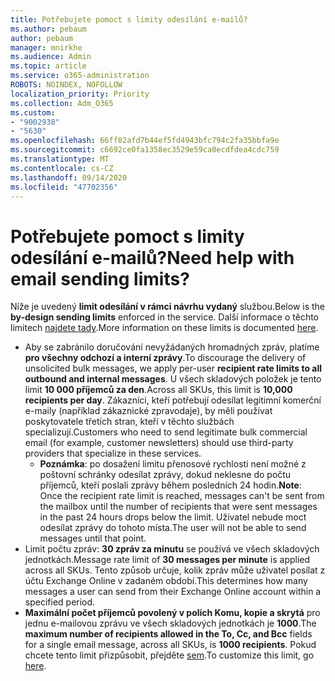 ```yaml
---
title: Potřebujete pomoct s limity odesílání e-mailů?
ms.author: pebaum
author: pebaum
manager: mnirkhe
ms.audience: Admin
ms.topic: article
ms.service: o365-administration
ROBOTS: NOINDEX, NOFOLLOW
localization_priority: Priority
ms.collection: Adm_O365
ms.custom:
- "9002938"
- "5630"
ms.openlocfilehash: 66ff82afd7b44ef5fd4943bfc794c2fa35bbfa9e
ms.sourcegitcommit: c6692ce0fa1358ec3529e59ca0ecdfdea4cdc759
ms.translationtype: MT
ms.contentlocale: cs-CZ
ms.lasthandoff: 09/14/2020
ms.locfileid: "47702356"
---
```

# <a name="need-help-with-email-sending-limits"></a><span data-ttu-id="01e47-102">Potřebujete pomoct s limity odesílání e-mailů?</span><span class="sxs-lookup"><span data-stu-id="01e47-102">Need help with email sending limits?</span></span>

<span data-ttu-id="01e47-103">Níže je uvedený **limit odesílání v rámci návrhu vydaný** službou.</span><span class="sxs-lookup"><span data-stu-id="01e47-103">Below is the **by-design sending limits** enforced in the service.</span></span> <span data-ttu-id="01e47-104">Další informace o těchto limitech [najdete tady](https://docs.microsoft.com/office365/servicedescriptions/exchange-online-service-description/exchange-online-limits#receiving-and-sending-limits).</span><span class="sxs-lookup"><span data-stu-id="01e47-104">More information on these limits is documented [here](https://docs.microsoft.com/office365/servicedescriptions/exchange-online-service-description/exchange-online-limits#receiving-and-sending-limits).</span></span>

- <span data-ttu-id="01e47-105">Aby se zabránilo doručování nevyžádaných hromadných zpráv, platíme **pro všechny odchozí a interní zprávy**.</span><span class="sxs-lookup"><span data-stu-id="01e47-105">To discourage the delivery of unsolicited bulk messages, we apply per-user **recipient rate limits to all outbound and internal messages**.</span></span> <span data-ttu-id="01e47-106">U všech skladových položek je tento limit **10 000 příjemců za den**.</span><span class="sxs-lookup"><span data-stu-id="01e47-106">Across all SKUs, this limit is **10,000 recipients per day**.</span></span>  <span data-ttu-id="01e47-107">Zákazníci, kteří potřebují odesílat legitimní komerční e-maily (například zákaznické zpravodaje), by měli používat poskytovatele třetích stran, kteří v těchto službách specializují.</span><span class="sxs-lookup"><span data-stu-id="01e47-107">Customers who need to send legitimate bulk commercial email (for example, customer newsletters) should use third-party providers that specialize in these services.</span></span>
    - <span data-ttu-id="01e47-108">**Poznámka**: po dosažení limitu přenosové rychlosti není možné z poštovní schránky odesílat zprávy, dokud neklesne do počtu příjemců, kteří poslali zprávy během posledních 24 hodin.</span><span class="sxs-lookup"><span data-stu-id="01e47-108">**Note**: Once the recipient rate limit is reached, messages can't be sent from the mailbox until the number of recipients that were sent messages in the past 24 hours drops below the limit.</span></span> <span data-ttu-id="01e47-109">Uživatel nebude moct odesílat zprávy do tohoto místa.</span><span class="sxs-lookup"><span data-stu-id="01e47-109">The user will not be able to send messages until that point.</span></span>
- <span data-ttu-id="01e47-110">Limit počtu zpráv: **30 zpráv za minutu** se používá ve všech skladových jednotkách.</span><span class="sxs-lookup"><span data-stu-id="01e47-110">Message rate limit of **30 messages per minute** is applied across all SKUs.</span></span> <span data-ttu-id="01e47-111">Tento způsob určuje, kolik zpráv může uživatel posílat z účtu Exchange Online v zadaném období.</span><span class="sxs-lookup"><span data-stu-id="01e47-111">This determines how many messages a user can send from their Exchange Online account within a specified period.</span></span>
- <span data-ttu-id="01e47-112">**Maximální počet příjemců povolený v polích Komu, kopie a skrytá** pro jednu e-mailovou zprávu ve všech skladových jednotkách je **1000**.</span><span class="sxs-lookup"><span data-stu-id="01e47-112">The **maximum number of recipients allowed in the To, Cc, and Bcc** fields for a single email message, across all SKUs, is **1000 recipients**.</span></span> <span data-ttu-id="01e47-113">Pokud chcete tento limit přizpůsobit, přejděte [sem](https://techcommunity.microsoft.com/t5/exchange-team-blog/customizable-recipient-limits-in-office-365/ba-p/1183228).</span><span class="sxs-lookup"><span data-stu-id="01e47-113">To customize this limit, go [here](https://techcommunity.microsoft.com/t5/exchange-team-blog/customizable-recipient-limits-in-office-365/ba-p/1183228).</span></span>
